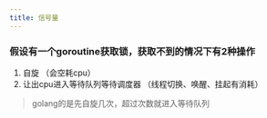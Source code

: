 ```yaml
---
title: 信号量
---
```


### 假设有一个goroutine获取锁，获取不到的情况下有2种操作

1. 自旋 （会空耗cpu）
2. 让出cpu进入等待队列等待调度器 （线程切换、唤醒、挂起有消耗）


> golang的是先自旋几次，超过次数就进入等待队列